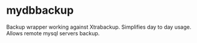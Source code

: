 mydbbackup
==========

Backup wrapper working against Xtrabackup. Simplifies day to day usage. Allows remote mysql servers backup.
